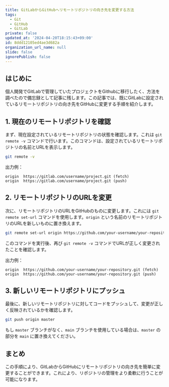 ```yaml
---
title: GitLabからGitHubへリモートリポジトリの向き先を変更する方法
tags:
  - Git
  - GitHub
  - GitLab
private: false
updated_at: '2024-04-20T18:15:43+09:00'
id: 8ddd12105ed4ae3d682a
organization_url_name: null
slide: false
ignorePublish: false
---
```

## はじめに

個人開発でGitLabで管理していたプロジェクトをGithubに移行したく、方法を調べたので備忘録として記事に残します。この記事では、既にGitLabに設定されているリモートリポジトリの向き先をGitHubに変更する手順を紹介します。

## 1. 現在のリモートリポジトリを確認

まず、現在設定されているリモートリポジトリの状態を確認します。これは `git remote -v` コマンドで行います。このコマンドは、設定されているリモートリポジトリの名前とURLを表示します。

```bash
git remote -v
```

出力例：

```
origin  https://gitlab.com/username/project.git (fetch)
origin  https://gitlab.com/username/project.git (push)
```

## 2. リモートリポジトリのURLを変更

次に、リモートリポジトリのURLをGitHubのものに変更します。これには `git remote set-url` コマンドを使用します。`origin` という名前のリモートリポジトリのURLを新しいものに置き換えます。

```bash
git remote set-url origin https://github.com/your-username/your-repository.git
```

このコマンドを実行後、再び `git remote -v` コマンドでURLが正しく変更されたことを確認します。

出力例：

```
origin  https://github.com/your-username/your-repository.git (fetch)
origin  https://github.com/your-username/your-repository.git (push)
```

## 3. 新しいリモートリポジトリにプッシュ

最後に、新しいリモートリポジトリに対してコードをプッシュして、変更が正しく反映されているかを確認します。

```bash
git push origin master
```

もし `master` ブランチがなく、`main` ブランチを使用している場合は、`master` の部分を `main` に置き換えてください。

## まとめ

この手順により、GitLabからGitHubにリモートリポジトリの向き先を簡単に変更することができます。これにより、リポジトリの管理をより柔軟に行うことが可能になります。
